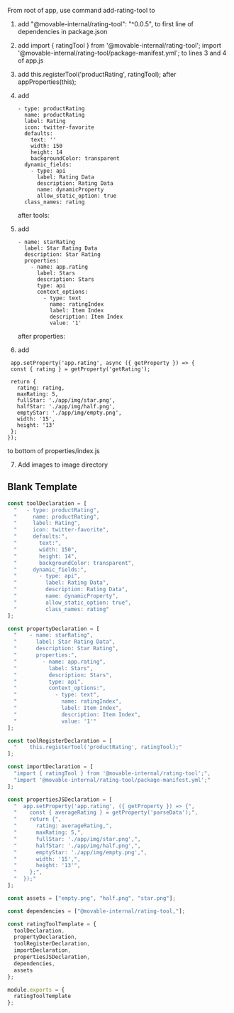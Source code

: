 From root of app, use command add-rating-tool to

1. add "@movable-internal/rating-tool": "^0.0.5", to first line of dependencies in package.json
2. add import { ratingTool } from '@movable-internal/rating-tool';
   import '@movable-internal/rating-tool/package-manifest.yml';
   to lines 3 and 4 of app.js
3. add this.registerTool('productRating', ratingTool);
   after appProperties(this);
4. add


    ```
    - type: productRating
      name: productRating
      label: Rating
      icon: twitter-favorite
      defaults:
        text: ''
        width: 150
        height: 14
        backgroundColor: transparent
      dynamic_fields:
        - type: api
          label: Rating Data
          description: Rating Data
          name: dynamicProperty
          allow_static_option: true
      class_names: rating
    ```
    after tools:

5. add


    ```
    - name: starRating
      label: Star Rating Data
      description: Star Rating
      properties:
        - name: app.rating
          label: Stars
          description: Stars
          type: api
          context_options:
            - type: text
              name: ratingIndex
              label: Item Index
              description: Item Index
              value: '1'
    ```
    after properties:

6. add

```
 app.setProperty('app.rating', async ({ getProperty }) => {
 const { rating } = getProperty('getRating');

 return {
   rating: rating,
   maxRating: 5,
   fullStar: './app/img/star.png',
   halfStar: './app/img/half.png',
   emptyStar: './app/img/empty.png',
   width: '15',
   height: '13'
 };
});
```

to bottom of properties/index.js

7. Add images to image directory

## Blank Template

```JavaScript
const toolDeclaration = [
  "   - type: productRating",
  "     name: productRating",
  "     label: Rating",
  "     icon: twitter-favorite",
  "     defaults:",
  "       text:",
  "       width: 150",
  "       height: 14",
  "       backgroundColor: transparent",
  "     dynamic_fields:",
  "       - type: api",
  "         label: Rating Data",
  "         description: Rating Data",
  "         name: dynamicProperty",
  "         allow_static_option: true",
  "         class_names: rating"
];

const propertyDeclaration = [
  "    - name: starRating",
  "      label: Star Rating Data",
  "      description: Star Rating",
  "      properties:",
  "        - name: app.rating",
  "          label: Stars",
  "          description: Stars",
  "          type: api",
  "          context_options:",
  "            - type: text",
  "              name: ratingIndex",
  "              label: Item Index",
  "              description: Item Index",
  "              value: '1'"
];

const toolRegisterDeclaration = [
  "    this.registerTool('productRating', ratingTool);"
];

const importDeclaration = [
  "import { ratingTool } from '@movable-internal/rating-tool';",
  "import '@movable-internal/rating-tool/package-manifest.yml';"
];

const propertiesJSDeclaration = [
  "  app.setProperty('app.rating', ({ getProperty }) => {",
  "    const { averageRating } = getProperty('parseData');",
  "    return {",
  "      rating: averageRating,",
  "      maxRating: 5,",
  "      fullStar: './app/img/star.png',",
  "      halfStar: './app/img/half.png',",
  "      emptyStar: './app/img/empty.png',",
  "      width: '15',",
  "      height: '13'",
  "    };",
  "  });"
];

const assets = ["empty.png", "half.png", "star.png"];

const dependencies = ["@movable-internal/rating-tool,"];

const ratingToolTemplate = {
  toolDeclaration,
  propertyDeclaration,
  toolRegisterDeclaration,
  importDeclaration,
  propertiesJSDeclaration,
  dependencies,
  assets
};

module.exports = {
  ratingToolTemplate
};

```
